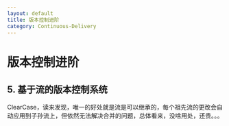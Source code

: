 ```yaml
---
layout: default
title: 版本控制进阶
category: Continuous-Delivery
---
```


# 版本控制进阶

## 5. 基于流的版本控制系统

ClearCase，读来发现，唯一的好处就是流是可以继承的，每个祖先流的更改会自动应用到子孙流上，但依然无法解决合并的问题，总体看来，没啥用处，还贵。。。
